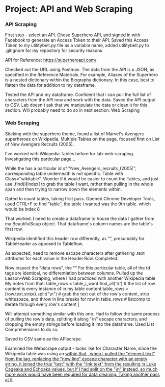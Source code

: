 # Project: API and Web Scraping


### API Scraping

First step - select an API. Chose Superhero API, and signed in with Facebook to generate an Access Token to their API.
Saved this Access Token to my utilitybelt.py file as a variable name, added utilitybelt.py to .gitignore for my repository for security reasons.

API for Reference: https://superheroapi.com/

Checked out the URL using Postman. The data from the API is a JSON, as specified in the Reference Materials.
For example, Aliases of the Superhero is a nested dictionary within the Biography dictionary.
In this case, best to flatten the data for addition to my dataframe.

Tested the API and my dataframe. Confident that I can pull the full list of characters from the API now and work with the data.
Saved the API output to CSV. Lab doesn't ask that we manipulate the data or clean it for this section. Will probably need to do so in next section: Web Scraping

### Web Scraping
Sticking with the superhero theme, found a list of Marvel's Avengers superheroes on Wikipedia. 
Multiple Tables on the page, focused first on List of New Avengers Recruits (2005). 

I've worked with Wikipedia Tables before for lab-web-scraping. 
Investigating this particular page...

While the <span> has a particular id of "New_Avengers_recruits_(2005)", corresponding table underneath is not specific. Table with Class="wikitable".
    Wonder if it would be easier to count the Tables, and just use .find()[index] to grab the table I want, rather than pulling in the whole span and then trying to narrow down the elements within.
    
Opted to count tables, taking first pass.
Opened Chrome Developer Tools, used CTRL+F to find "table", the table I wanted was the 9th table. which would be index 8

That worked. 
I need to create a dataframe to house the data I gather from my BeautifulSoup object.
That dataframe's column names are the table's first row.

Wikipedia identified this header row differently, as "<th>", presumably for TableHeader as opposed to TableRow.
    
As expected, need to remove escape characters after gathering .text attributes for each value in the Header Row.
Completed.

Now inspect the "data rows", the "<td>"
For this particular table, all of the td tags are identical, no differentiation between columns.
Pulled up the Lesson-Web Scraping, where I had practiced with another Wikipedia table
    My notes from that:
    table_rows = table_i_want.find_all('tr') # the list of row content is every instance of <tr> in my table content
    table_rows = [row.text.strip().split("\n") # grab the text out of the row's content, strip whitespace, and throw in line breaks
    for row in table_rows # listcomp to iterate through every row's content
]
    
Will attempt something similar with this one.
Had to follow the same process of pulling the row's data, splitting it along "\n" escape characters, and dropping the empty strings before loading it into the dataframe. Used List Comprehensions to do so.

Saved to CSV same as the APIscrape.

Examined the Webscrape output - looks like for Character Name, since the Wikipedia table was using an <a href> within that <td>, when I pulled the "element.text" from the <td> tag, replacing the "new line" escape character with an empty string, it joined the true "text" with the "link text" from the <a href> resulting in Luke Cageaka and Echoaka values.
    but if I had split on the "\n" instead, so much more work would have been required for data cleaning. 
Taking another pass at it